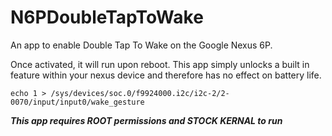 # N6PDoubleTapToWake

An app to enable Double Tap To Wake on the Google Nexus 6P.

Once activated, it will run upon reboot. This app simply unlocks a built in feature within your nexus device and therefore has no effect on battery life.

````
echo 1 > /sys/devices/soc.0/f9924000.i2c/i2c-2/2-0070/input/input0/wake_gesture
````

***This app requires ROOT permissions and STOCK KERNAL to run***
